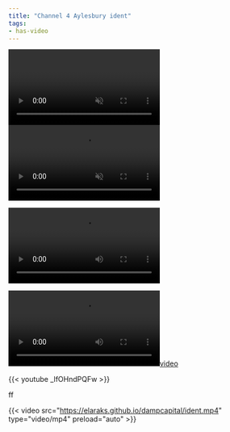 ```yaml
---
title: "Channel 4 Aylesbury ident"
tags:
- has-video
---
```


<video controls loop muted>
<img scr="https://elaraks.github.io/dampcapital/ident.mp4" type="video/mp4"/>
</video>

<video autoplay loop muted>
<source scr="https://www.youtube.com/watch?v=ZGMWilHP2aA&ab_channel=PRESBITSfromthisisfive.co.uk" type="video/mp4"/>
</video
    
<iframe src="https://www.youtube.com/watch?v=ZGMWilHP2aA&ab_channel=PRESBITSfromthisisfive.co.ukcontrols=0">
</iframe>

![video](ident.mp4)

[![video](https://elaraks.github.io/dampcapital/ident.mp4)](https://elaraks.github.io/dampcapital/ident.mp4)

{{< youtube _lfOHndPQFw >}}

ff

{{< video src="https://elaraks.github.io/dampcapital/ident.mp4" type="video/mp4" preload="auto" >}}

